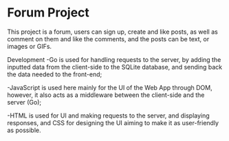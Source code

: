 # Forum Project

This project is a forum, users can sign up, create and like posts, as well as comment on them and like the comments, and the posts can be text, or images or GIFs. 

Development
-Go is used for handling requests to the server, by adding the inputted data from the client-side to the SQLite database, and sending back the data needed to the front-end;

-JavaScript is used here mainly for the UI of the Web App through DOM, however, it also acts as a middleware between the client-side and the server (Go);

-HTML is used for UI and making requests to the server, and displaying responses, and CSS for designing the UI aiming to make it as user-friendly as possible.
